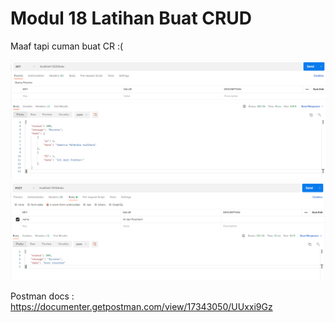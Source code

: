 # Modul 18 Latihan Buat CRUD

Maaf tapi cuman buat CR :(  

![](image/README/1632726438915.png)
![](image/README/1632726465692.png)
  
Postman docs :
https://documenter.getpostman.com/view/17343050/UUxxi9Gz
